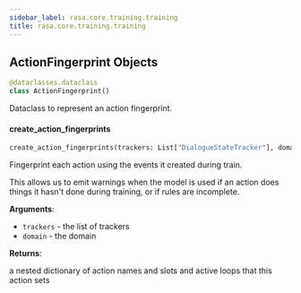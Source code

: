 ```yaml
---
sidebar_label: rasa.core.training.training
title: rasa.core.training.training
---
```

## ActionFingerprint Objects

```python
@dataclasses.dataclass
class ActionFingerprint()
```

Dataclass to represent an action fingerprint.

#### create\_action\_fingerprints

```python
create_action_fingerprints(trackers: List["DialogueStateTracker"], domain: "Domain") -> Dict[Text, ActionFingerprint]
```

Fingerprint each action using the events it created during train.

This allows us to emit warnings when the model is used
if an action does things it hasn&#x27;t done during training,
or if rules are incomplete.

**Arguments**:

- `trackers` - the list of trackers
- `domain` - the domain
  

**Returns**:

  a nested dictionary of action names and slots and active loops
  that this action sets


